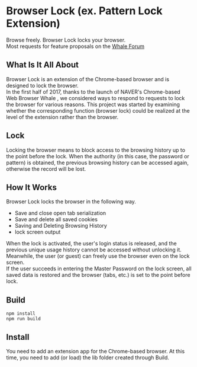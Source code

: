 # Browser Lock (ex. Pattern Lock Extension)
Browse freely. Browser Lock locks your browser.</br>
Most requests for feature proposals on the [Whale Forum](http://forum.whale.naver.com/)

## What Is It All About
Browser Lock is an extension of the Chrome-based browser and is designed to lock the browser.</br>
In the first half of 2017, thanks to the launch of NAVER's Chrome-based Web Browser Whale , we considered ways to respond to requests to lock the browser for various reasons. This project was started by examining whether the corresponding function (browser lock) could be realized at the level of the extension rather than the browser.

## Lock
Locking the browser means to block access to the browsing history up to the point before the lock. When the authority (in this case, the password or pattern) is obtained, the previous browsing history can be accessed again, otherwise the record will be lost.

## How It Works
Browser Lock locks the browser in the following way.
- Save and close open tab serialization
- Save and delete all saved cookies
- Saving and Deleting Browsing History
- lock screen output

When the lock is activated, the user's login status is released, and the previous unique usage history cannot be accessed without unlocking it.</br>
Meanwhile, the user (or guest) can freely use the browser even on the lock screen.</br>
If the user succeeds in entering the Master Password on the lock screen, all saved data is restored and the browser (tabs, etc.) is set to the point before lock.

## Build
```
npm install
npm run build
```

## Install
You need to add an extension app for the Chrome-based browser. At this time, you need to add (or load) the lib folder created through Build.
